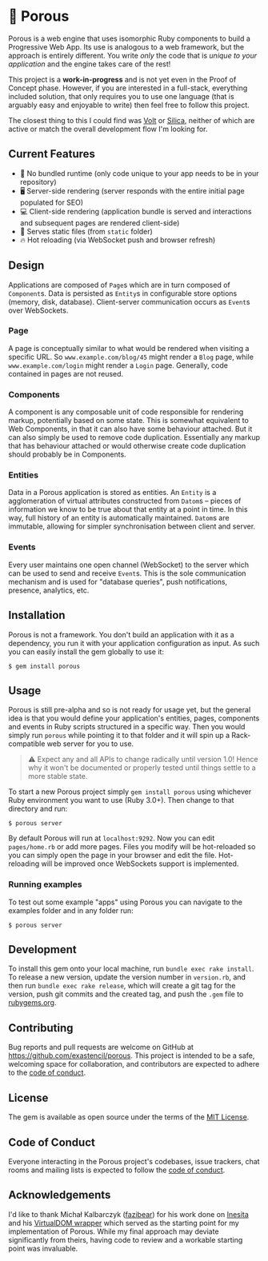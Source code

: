 # 🧽 Porous

Porous is a web engine that uses isomorphic Ruby components to build a Progressive Web App. Its use is analogous to a web framework, but the approach is entirely different. You write *only* the code that is *unique to your application* and the engine takes care of the rest!

This project is a **work-in-progress** and is not yet even in the Proof of Concept phase. However, if you are interested in a full-stack, everything included solution, that only requires you to use one language (that is arguably easy and enjoyable to write) then feel free to follow this project.

The closest thing to this I could find was [Volt](https://github.com/voltrb/volt) or [Silica](https://github.com/youchan/silica), neither of which are active or match the overall development flow I'm looking for.

## Current Features

- 🙅 No bundled runtime (only code unique to your app needs to be in your repository)
- 🖥️ Server-side rendering (server responds with the entire initial page populated for SEO)
- 💻 Client-side rendering (application bundle is served and interactions and subsequent pages are rendered client-side)
- 🌄 Serves static files (from `static` folder)
- 🔥 Hot reloading (via WebSocket push and browser refresh)

## Design

Applications are composed of `Page`s which are in turn composed of `Component`s. Data is persisted as `Entity`s in configurable store options (memory, disk, database). Client-server communication occurs as `Event`s over WebSockets.

### Page

A page is conceptually similar to what would be rendered when visiting a specific URL. So `www.example.com/blog/45` might render a `Blog` page, while `www.example.com/login` might render a `Login` page. Generally, code contained in pages are not reused.

### Components

A component is any composable unit of code responsible for rendering markup, potentially based on some state. This is somewhat equivalent to Web Components, in that it can also have some behaviour attached. But it can also simply be used to remove code duplication. Essentially any markup that has behaviour attached or would otherwise create code duplication should probably be in Components.

### Entities

Data in a Porous application is stored as entities. An `Entity` is a agglomeration of virtual attributes constructed from `Datom`s – pieces of information we know to be true about that entity at a point in time. In this way, full history of an entity is automatically maintained. `Datom`s are immutable, allowing for simpler synchronisation between client and server.

### Events

Every user maintains one open channel (WebSocket) to the server which can be used to send and receive `Event`s. This is the sole communication mechanism and is used for "database queries", push notifications, presence, analytics, etc.

## Installation

Porous is not a framework. You don't build an application with it as a dependency, you run it with your application configuration as input. As such you can easily install the gem globally to use it:

    $ gem install porous

## Usage

Porous is still pre-alpha and so is not ready for usage yet, but the general idea is that you would define your application's entities, pages, components and events in Ruby scripts structured in a specific way. Then you would simply run `porous` while pointing it to that folder and it will spin up a Rack-compatible web server for you to use.

> ⚠️ Expect any and all APIs to change radically until version 1.0! Hence why it won't be documented or properly tested until things settle to a more stable state.

To start a new Porous project simply `gem install porous` using whichever Ruby environment you want to use (Ruby 3.0+). Then change to that directory and run:

    $ porous server

By default Porous will run at `localhost:9292`. Now you can edit `pages/home.rb` or add more pages. Files you modify will be hot-reloaded so you can simply open the page in your browser and edit the file. Hot-reloading will be improved once WebSockets support is implemented.

### Running examples

To test out some example "apps" using Porous you can navigate to the examples folder and in any folder run:

    $ porous server

## Development

To install this gem onto your local machine, run `bundle exec rake install`. To release a new version, update the version number in `version.rb`, and then run `bundle exec rake release`, which will create a git tag for the version, push git commits and the created tag, and push the `.gem` file to [rubygems.org](https://rubygems.org).

## Contributing

Bug reports and pull requests are welcome on GitHub at https://github.com/exastencil/porous. This project is intended to be a safe, welcoming space for collaboration, and contributors are expected to adhere to the [code of conduct](https://github.com/exastencil/porous/blob/master/CODE_OF_CONDUCT.md).

## License

The gem is available as open source under the terms of the [MIT License](https://opensource.org/licenses/MIT).

## Code of Conduct

Everyone interacting in the Porous project's codebases, issue trackers, chat rooms and mailing lists is expected to follow the [code of conduct](https://github.com/exastencil/porous/blob/master/CODE_OF_CONDUCT.md).

## Acknowledgements

I'd like to thank Michał Kalbarczyk ([fazibear](https://github.com/fazibear)) for his work done on [Inesita](https://github.com/inesita-rb/inesita) and his [VirtualDOM wrapper](https://github.com/fazibear/opal-virtual-dom) which served as the starting point for my implementation of Porous. While my final approach may deviate significantly from theirs, having code to review and a workable starting point was invaluable.

